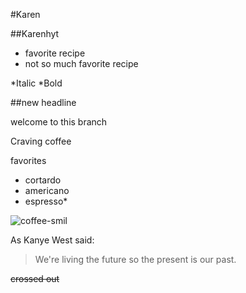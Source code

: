 #Karen

##Karenhyt
- favorite recipe
- not so much favorite recipe

*Italic
*Bold

##new headline

welcome to this branch

Craving coffee

favorites
- cortardo
- americano
- espresso*

![coffee-smil](http://inumcconnect.org/wp-content/uploads/2013/03/coffee-smil.jpg)

As Kanye West said:

> We're living the future so
> the present is our past.

~~crossed out~~
